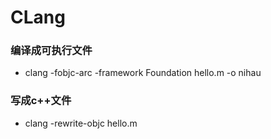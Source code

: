 # CLang

### 编译成可执行文件
* clang -fobjc-arc -framework Foundation hello.m -o nihau
### 写成c++文件
* clang -rewrite-objc hello.m
